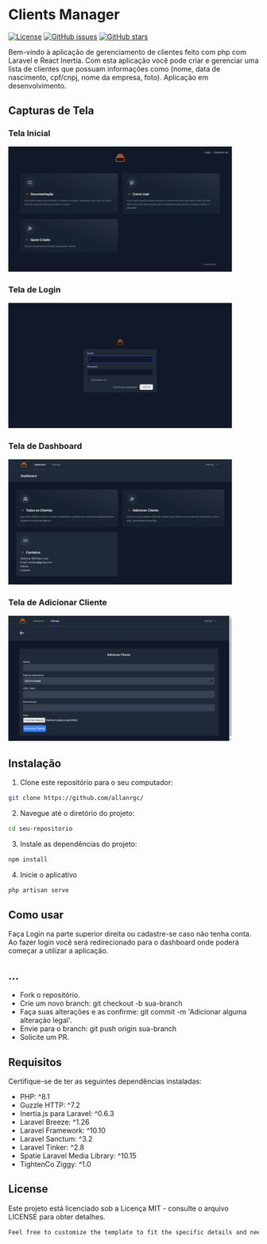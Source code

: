 # Clients Manager

[![License](https://img.shields.io/badge/License-MIT-blue.svg)](LICENSE)
[![GitHub issues](https://img.shields.io/github/issues/your-username/your-repo)](https://github.com/allanrgc/laravel-pbs/issues)
[![GitHub stars](https://img.shields.io/github/stars/your-username/your-repo)](https://github.com/allanrgc/laravel-pbs/stargazers)

Bem-vindo à aplicação de gerenciamento de clientes feito com php com Laravel e React Inertia. Com esta aplicação você pode criar e gerenciar uma lista de clientes que possuam informações como (nome, data de nascimento, cpf/cnpj, nome da empresa, foto). Aplicação em desenvolvimento.

## Capturas de Tela

### Tela Inicial
<img src="./public/screenshots/Screenshot_main.png" alt="Tela Inicial" width="450">

### Tela de Login 
<img src="./public/screenshots/Screenshot_login.png" alt="Tela de Login" width="450">

### Tela de Dashboard
<img src="./public/screenshots/Screenshot_dashboard.png" alt="Tela de Dashboard" width="450">

### Tela de Adicionar Cliente
<img src="./public/screenshots/Screenshot_add.png" alt="Tela de Adicionar Cliente" width="450">

## Instalação

1. Clone este repositório para o seu computador:
```bash
git clone https://github.com/allanrgc/
```

2. Navegue até o diretório do projeto:
```bash
cd seu-repositorio
```

3. Instale as dependências do projeto:
```bash
npm install
```

4. Inicie o aplicativo
```bash
php artisan serve
```

## Como usar
Faça Login na parte superior direita ou cadastre-se caso não tenha conta.
                                Ao fazer login você será redirecionado para o dashboard onde poderá começar
                                a utilizar a aplicação.

## ...

- Fork o repositório.
- Crie um novo branch: git checkout -b sua-branch
- Faça suas alterações e as confirme: git commit -m 'Adicionar alguma alteração legal'.
- Envie para o branch: git push origin sua-branch
- Solicite um PR.

## Requisitos

Certifique-se de ter as seguintes dependências instaladas:

- PHP: ^8.1
- Guzzle HTTP: ^7.2
- Inertia.js para Laravel: ^0.6.3
- Laravel Breeze: ^1.26
- Laravel Framework: ^10.10
- Laravel Sanctum: ^3.2
- Laravel Tinker: ^2.8
- Spatie Laravel Media Library: ^10.15
- TightenCo Ziggy: ^1.0

## License
Este projeto está licenciado sob a Licença MIT - consulte o arquivo LICENSE para obter detalhes.


```bash
Feel free to customize the template to fit the specific details and needs of your project. Include relevant badges, images, or GIFs to make your README visually appealing and informative.
```
